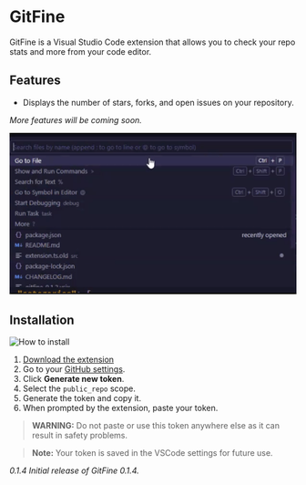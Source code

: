 # GitFine

GitFine is a Visual Studio Code extension that allows you to check your repo stats and more from your code editor.

## Features
- Displays the number of stars, forks, and open issues on your repository.

*More features will be coming soon.*

![Display the stats](demo/demo2.gif)

## Installation

![How to install](demo/demo1.gif)

1. [Download the extension](https://marketplace.visualstudio.com/items?itemName=DeclanCruise.gitfine)
2. Go to your [GitHub settings](https://github.com/settings/tokens).
3. Click **Generate new token**.
4. Select the `public_repo` scope.
5. Generate the token and copy it.
6. When prompted by the extension, paste your token.

> **WARNING:** Do not paste or use this token anywhere else as it can result in safety problems.

> **Note:** Your token is saved in the VSCode settings for future use.

*0.1.4*
*Initial release of GitFine 0.1.4.*
